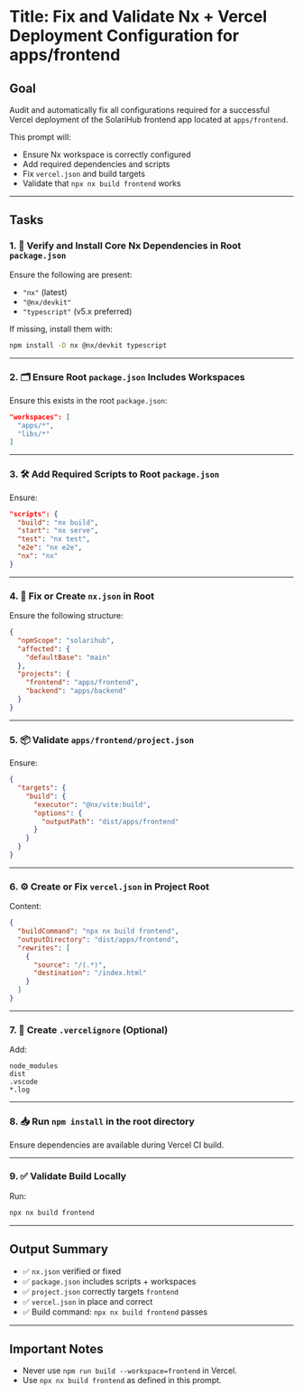 # Title: Fix and Validate Nx + Vercel Deployment Configuration for apps/frontend

## Goal
Audit and automatically fix all configurations required for a successful Vercel deployment of the SolariHub frontend app located at `apps/frontend`.

This prompt will:
- Ensure Nx workspace is correctly configured
- Add required dependencies and scripts
- Fix `vercel.json` and build targets
- Validate that `npx nx build frontend` works

---

## Tasks

### 1. 🧩 Verify and Install Core Nx Dependencies in Root `package.json`
Ensure the following are present:
- `"nx"` (latest)
- `"@nx/devkit"`
- `"typescript"` (v5.x preferred)

If missing, install them with:

```bash
npm install -D nx @nx/devkit typescript
```

---

### 2. 🗂️ Ensure Root `package.json` Includes Workspaces
Ensure this exists in the root `package.json`:

```json
"workspaces": [
  "apps/*",
  "libs/*"
]
```

---

### 3. 🛠️ Add Required Scripts to Root `package.json`

Ensure:

```json
"scripts": {
  "build": "nx build",
  "start": "nx serve",
  "test": "nx test",
  "e2e": "nx e2e",
  "nx": "nx"
}
```

---

### 4. 🧠 Fix or Create `nx.json` in Root

Ensure the following structure:

```json
{
  "npmScope": "solarihub",
  "affected": {
    "defaultBase": "main"
  },
  "projects": {
    "frontend": "apps/frontend",
    "backend": "apps/backend"
  }
}
```

---

### 5. 📦 Validate `apps/frontend/project.json`

Ensure:

```json
{
  "targets": {
    "build": {
      "executor": "@nx/vite:build",
      "options": {
        "outputPath": "dist/apps/frontend"
      }
    }
  }
}
```

---

### 6. ⚙️ Create or Fix `vercel.json` in Project Root

Content:

```json
{
  "buildCommand": "npx nx build frontend",
  "outputDirectory": "dist/apps/frontend",
  "rewrites": [
    {
      "source": "/(.*)",
      "destination": "/index.html"
    }
  ]
}
```

---

### 7. 📁 Create `.vercelignore` (Optional)

Add:

```
node_modules
dist
.vscode
*.log
```

---

### 8. 📥 Run `npm install` in the root directory

Ensure dependencies are available during Vercel CI build.

---

### 9. ✅ Validate Build Locally

Run:

```bash
npx nx build frontend
```

---

## Output Summary

- ✅ `nx.json` verified or fixed
- ✅ `package.json` includes scripts + workspaces
- ✅ `project.json` correctly targets `frontend`
- ✅ `vercel.json` in place and correct
- ✅ Build command: `npx nx build frontend` passes

---

## Important Notes

- Never use `npm run build --workspace=frontend` in Vercel.
- Use `npx nx build frontend` as defined in this prompt.
